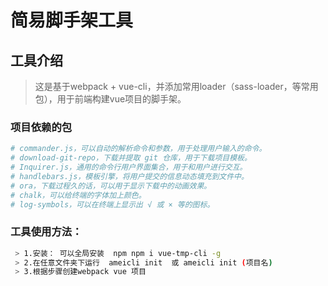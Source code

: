 
# 简易脚手架工具

## 工具介绍
 > 这是基于webpack + vue-cli，并添加常用loader（sass-loader，等常用包），用于前端构建vue项目的脚手架。

### 项目依赖的包
``` bash
# commander.js，可以自动的解析命令和参数，用于处理用户输入的命令。
# download-git-repo，下载并提取 git 仓库，用于下载项目模板。
# Inquirer.js，通用的命令行用户界面集合，用于和用户进行交互。
# handlebars.js，模板引擎，将用户提交的信息动态填充到文件中。
# ora，下载过程久的话，可以用于显示下载中的动画效果。
# chalk，可以给终端的字体加上颜色。
# log-symbols，可以在终端上显示出 √ 或 × 等的图标。
```
### 工具使用方法：
``` bash
 > 1.安装： 可以全局安装  npm npm i vue-tmp-cli -g
 > 2.在任意文件夹下运行  ameicli init  或 ameicli init (项目名)
 > 3.根据步骤创建webpack vue 项目

```